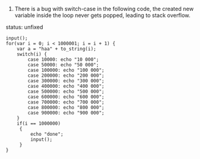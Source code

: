1) There is a bug with switch-case in the following code, the created new variable inside the loop
never gets popped, leading to stack overflow.

status: unfixed

```
input();
for(var i = 0; i < 1000001; i = i + 1) {
    var a = "haa" + to_string(i);
    switch(i) {
        case 10000: echo "10 000";
        case 50000: echo "50 000";
        case 100000: echo "100 000";
        case 200000: echo "200 000";
        case 300000: echo "300 000";
        case 400000: echo "400 000";
        case 500000: echo "500 000";
        case 600000: echo "600 000";
        case 700000: echo "700 000";
        case 800000: echo "800 000";
        case 900000: echo "900 000";
    }
    if(i == 1000000)
     {
         echo "done";
         input();
     }
}
```